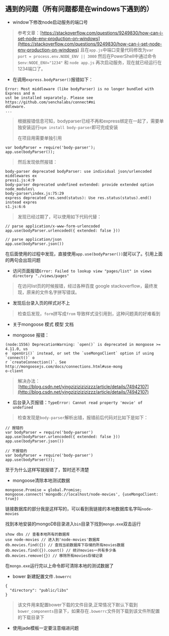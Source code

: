 ## 遇到的问题（所有问题都是在windows下遇到的）

* window下修改node启动服务的端口号
> 参考文章：[https://stackoverflow.com/questions/9249830/how-can-i-set-node-env-production-on-windows](https://stackoverflow.com/questions/9249830/how-can-i-set-node-env-production-on-windows) 
> 且在`app.js`中端口变量代码修改为`var port = process.env.NODE_ENV || 3000`
> 然后在PowerShell中通过命令`$env:NODE_ENV="1234"` 和 `node app.js` 再次启动服务，现在就已经运行在1234端口了。

* 在调用`express.bodyParser()`报错如下：

```
Error: Most middleware (like bodyParser) is no longer bundled with Express and m  
ust be installed separately. Please see https://github.com/senchalabs/connect#mi  
ddleware.  
...
```
> 根据报错信息可知，bodyparser已经不再和express绑定在一起了，需要单独安装运行`npm install body-parser`即可完成安装
> 
> 在项目用需要单独引用
```
var bodyParser = require('body-parser');
app.use(bodyParser());
```
> 然后发现依然报错：

```
body-parser deprecated bodyParser: use individual json/urlencoded middlewares ex  
press1.js:4:9  
body-parser deprecated undefined extended: provide extended option node_modules\  
body-parser\index.js:75:29  
express deprecated res.send(status): Use res.status(status).end() instead expres  
s1.js:6:6  
```
> 发现已经过期了，可以使用如下代码代替：

```
// parse application/x-www-form-urlencoded  
app.use(bodyParser.urlencoded({ extended: false }))  
  
// parse application/json  
app.use(bodyParser.json()) 
```
在后面使用的过程中发现，直接使用`app.use(bodyParser())`就可以了。引用上面的两句会出现问题

* 访问页面报错`Error: Failed to lookup view "pages/list" in views directory "./views/pages"`

> 在访问list页的时候报错，经过各种百度 google stackoverflow，最终发现，原来的文件名字拼写错误。

* 发现后台录入页的样式对不上

> 检查后发现，`form`拼写成`from` 导致样式没引用到，这种问题真的好难看到

* 关于mongoose 模式 模型 文档

* mongoose 报错：

```
(node:1556) DeprecationWarning: `open()` is deprecated in mongoose >= 4.11.0, us
e `openUri()` instead, or set the `useMongoClient` option if using `connect()` o
r `createConnection()`. See http://mongoosejs.com/docs/connections.html#use-mong
o-client
```

> 解决办法：[http://blog.csdn.net/yingzizizizizizzz/article/details/74942107](http://blog.csdn.net/yingzizizizizizzz/article/details/74942107)

* 后台录入页报错：`TypeError: Cannot read property 'movie' of undefined`

> 检查发现是`body-parser`解析出错，报错前后代码对比如下是如下：

```
// 报错的
var bodyParser = require('body-parser')
app.use(bodyParser.urlencoded({ extended: false }))  
app.use(bodyParser.json())  
```

```
// 不报错的
var bodyParser = require('body-parser')
app.use(bodyParser());
```

至于为什么这样写就报错了，暂时还不清楚

* mongoose清除本地测试数据

```
mongoose.Promise = global.Promise;
mongoose.connect('mongodb://localhost/node-movies', {useMongoClient: true})
```

链接数据库的部分我是这样写的，可以看到我链接的本地数据库名字叫`node-movies`

找到本地安装的mongoDB目录进入`bin`目录下找到`mongo.exe`双击运行

```
show dbs // 查看本地所有的数据库
use node-movies // 进入到'node-movies'数据库
db.movies.find({}) // 查找当前数据库下存储的所有movies数据
db.movies.find({}).count() // 统计movies一共有多少条
db.movies.remove({}) // 移除所有movies存储记录
```

在`mongo.exe`运行完以上命令即可清除本地的测试数据了

* bower 新建配置文件`.bowerrc`

```
{
  "directory": "public/libs"
}
```

> 该文件用来配置bower下载的文件目录,正常情况下默认下载到`bower_components`目录下，如果存在`.bowerrc`文件则下载到该文件所配置的下载目录下

* 使用jade模板一定要注意缩进问题